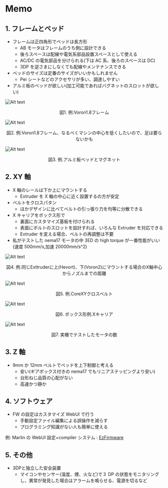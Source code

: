 # Memo

## 1. フレームとベッド

- フレームは正四角形でベッドは長方形
  - AB モータはフレームのうち側に設計できる
  - 後ろスペースは配線や電気系部品設置スペースとして使える
  - AC/DC の電気部品を分けられる(下は AC 系、後ろのスペースは DC)
  - 3DP を逆さまにしなくても配線やメンテナンスできる
- ベッドのサイズは定番のサイズがいいかもしれません
  - Pei シートなどのアクセサリが多い、調達しやすい
- アルミ板のベッドが欲しい(加工可能であればバグネットのスロットが欲しい)

![Alt text](./img/04-frame-bed.png)

<center>図1. 例:Voron1.8フレーム</center>

![Alt text](./img/03-frame-leg.png)

<center>図2. 例:Voron1.8フレーム、なるべくマシンの中心を低くしたいので、足は要らないかも</center>

![Alt text](./img/06-bed-magnet.png)

<center>図3. 例.アルミ板ベッドとマグネット</center>

## 2. XY 軸

- X 軸のレールは下か上にマウントする
  - Extruder を X 軸の中心に近く設置するの方が安定
- ベルトをクロスパタン
  - ほかデザインに比べてベルトの引っ張り力を均等に分散できる
- X キャリアをボックス形で
  - 裏面にカスタマイズ基板を付けられる
  - 表面にボルトのスロットを設計すれば、いろんな Extruder を対応できる
  - Extruder を変える場合、ベルトの再調整は不要
- 私がテストした nema17 モータの中 3ED の high torque が一番性能がいい(速度 500mm/s,加速 20000mm/s^2)

![Alt text](./img/07-extruder-mount.png)

<center>図4. 例.同じExttruderに上(Hevort)、下(Voron2)にマウントする場合のX軸中心からノズルまでの距離</center>

![Alt text](./img/02-belt-path.png)

<center>図5. 例.CoreXYクロスベルト</center>

![Alt text](./img/01-x-carrier.png)

<center>図6. ボックス形例.Xキャリア</center>

![Alt text](./img/08-motor.jpg)

<center>図7. 実機でテストしたモータの数</center>

## 3. Z 軸

- 9mm か 12mm ベルトでベッドを上下制御と考える
  - 安い(ギアボックス付きの nema17 でもリニアステッピングより安い)
  - 台形ねじ品質の心配がない
  - 高速かつ静か

## 4. ソフトウェア

- FW の設定はカスタマイズ WebUI で行う
  - 手動設定ファイル編集による誤操作を減らす
  - プログラミング知識がない人も簡単に使える

例: Marlin の WebUI 設定+compiler システム : [EzFirmware](https://ezfirmware.th3dstudio.com/)

## 5. その他

- 3DPと独立した安全装置
  - マイコンやセンサー(温度、煙、火など)で３ DP の状態をモニタリングし、異常が発見した場合はアラームを鳴らせる、電源を切るなど
